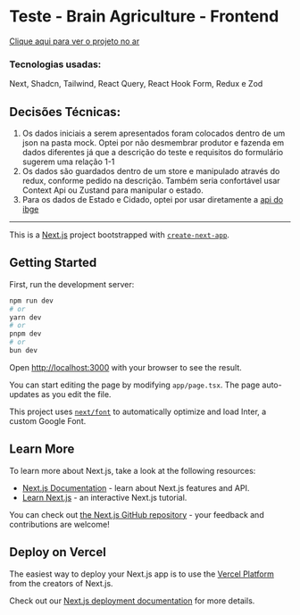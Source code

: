 # Teste - Brain Agriculture - Frontend

[Clique aqui para ver o projeto no ar](https://brain-agriculture-front.vercel.app/)

### Tecnologias usadas:

Next, Shadcn, Tailwind, React Query, React Hook Form, Redux e Zod

## Decisões Técnicas:

1. Os dados iniciais a serem apresentados foram colocados dentro de um json na pasta mock. Optei por não desmembrar produtor e fazenda em dados diferentes já que a descrição do teste e requisitos do formulário sugerem uma relação 1-1
2. Os dados são guardados dentro de um store e manipulado através do redux, conforme pedido na descrição. Também seria confortável usar Context Api ou Zustand para manipular o estado.
3. Para os dados de Estado e Cidado, optei por usar diretamente a [api do ibge](https://servicodados.ibge.gov.br/)

---

This is a [Next.js](https://nextjs.org/) project bootstrapped with [`create-next-app`](https://github.com/vercel/next.js/tree/canary/packages/create-next-app).

## Getting Started

First, run the development server:

```bash
npm run dev
# or
yarn dev
# or
pnpm dev
# or
bun dev
```

Open [http://localhost:3000](http://localhost:3000) with your browser to see the result.

You can start editing the page by modifying `app/page.tsx`. The page auto-updates as you edit the file.

This project uses [`next/font`](https://nextjs.org/docs/basic-features/font-optimization) to automatically optimize and load Inter, a custom Google Font.

## Learn More

To learn more about Next.js, take a look at the following resources:

- [Next.js Documentation](https://nextjs.org/docs) - learn about Next.js features and API.
- [Learn Next.js](https://nextjs.org/learn) - an interactive Next.js tutorial.

You can check out [the Next.js GitHub repository](https://github.com/vercel/next.js/) - your feedback and contributions are welcome!

## Deploy on Vercel

The easiest way to deploy your Next.js app is to use the [Vercel Platform](https://vercel.com/new?utm_medium=default-template&filter=next.js&utm_source=create-next-app&utm_campaign=create-next-app-readme) from the creators of Next.js.

Check out our [Next.js deployment documentation](https://nextjs.org/docs/deployment) for more details.
